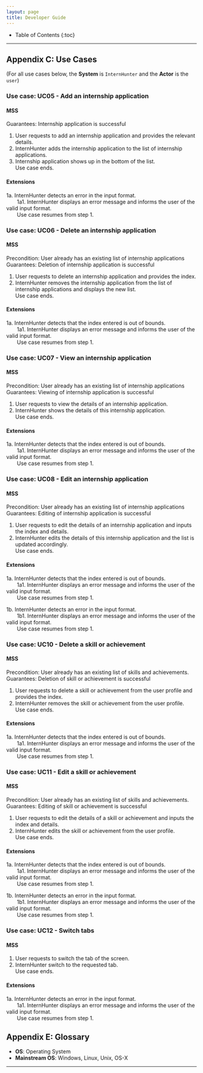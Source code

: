 ```yaml
---
layout: page
title: Developer Guide
---
```

* Table of Contents
{:toc}

--------------------------------------------------------------------------------------------------------------------

## Appendix C: Use Cases

(For all use cases below, the **System** is `InternHunter` and the **Actor** is the `user`)

### Use case: UC05 - Add an internship application

#### MSS

Guarantees: Internship application is successful

1.  User requests to add an internship application and provides the relevant details.
2.  InternHunter adds the internship application to the list of internship applications.
3.  Internship application shows up in the bottom of the list. </br>
    Use case ends.

#### Extensions

1a. InternHunter detects an error in the input format. </br>
  1a1. InternHunter displays an error message and informs the user of the valid input format. </br>
  Use case resumes from step 1.


### Use case: UC06 - Delete an internship application

#### MSS

Precondition: User already has an existing list of internship applications </br>
Guarantees: Deletion of internship application is successful

1.  User requests to delete an internship application and provides the index.
2.  InternHunter removes the internship application from the list of internship applications and displays the new list. </br>
    Use case ends.

#### Extensions

1a. InternHunter detects that the index entered is out of bounds. </br>
  1a1. InternHunter displays an error message and informs the user of the valid input format. </br>
  Use case resumes from step 1.


### Use case: UC07 - View an internship application

#### MSS

Precondition: User already has an existing list of internship applications </br>
Guarantees: Viewing of internship application is successful

1.  User requests to view the details of an internship application.
2.  InternHunter shows the details of this internship application. </br>
    Use case ends.

#### Extensions

1a. InternHunter detects that the index entered is out of bounds. </br>
  1a1. InternHunter displays an error message and informs the user of the valid input format. </br>
  Use case resumes from step 1.
  
  
### Use case: UC08 - Edit an internship application

#### MSS

Precondition: User already has an existing list of internship applications </br>
Guarantees: Editing of internship application is successful

1.  User requests to edit the details of an internship application and inputs the index and details.
2.  InternHunter edits the details of this internship application and the list is updated accordingly. </br>
    Use case ends.

#### Extensions

1a. InternHunter detects that the index entered is out of bounds. </br>
  1a1. InternHunter displays an error message and informs the user of the valid input format. </br>
  Use case resumes from step 1.
  
1b. InternHunter detects an error in the input format. </br>
  1b1. InternHunter displays an error message and informs the user of the valid input format. </br>
  Use case resumes from step 1.

### Use case: UC10 - Delete a skill or achievement

#### MSS

Precondition: User already has an existing list of skills and achievements. </br>
Guarantees: Deletion of skill or achievement is successful

1.  User requests to delete a skill or achievement from the user profile and provides the index.
2.  InternHunter removes the skill or achievement from the user profile. </br>
    Use case ends.

#### Extensions

1a. InternHunter detects that the index entered is out of bounds. </br>
  1a1. InternHunter displays an error message and informs the user of the valid input format. </br>
  Use case resumes from step 1.

### Use case: UC11 - Edit a skill or achievement

#### MSS

Precondition: User already has an existing list of skills and achievements. </br>
Guarantees: Editing of skill or achievement is successful

1.  User requests to edit the details of a skill or achievement and inputs the index and details.
2.  InternHunter edits the skill or achievement from the user profile. </br>
    Use case ends.

#### Extensions
1a. InternHunter detects that the index entered is out of bounds. </br>
  1a1. InternHunter displays an error message and informs the user of the valid input format. </br>
  Use case resumes from step 1.
  
1b. InternHunter detects an error in the input format. </br>
  1b1. InternHunter displays an error message and informs the user of the valid input format. </br>
  Use case resumes from step 1.

### Use case: UC12 - Switch tabs

#### MSS

1.  User requests to switch the tab of the screen.
2.  InternHunter switch to the requested tab. </br>
    Use case ends.

#### Extensions
1a. InternHunter detects an error in the input format. </br>
  1a1. InternHunter displays an error message and informs the user of the valid input format. </br>
  Use case resumes from step 1.

## Appendix E: Glossary

* **OS**: Operating System
* **Mainstream OS**: Windows, Linux, Unix, OS-X

--------------------------------------------------------------------------------------------------------------------
